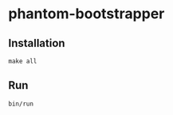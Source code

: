 phantom-bootstrapper
====================

Installation
--------------------
`make all`

Run
--------------------
`bin/run`
